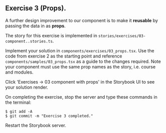 ## Exercise 3 (Props).

A further design improvement to our component is to make it __reusable__ by passing the data in as __props__.

The story for this exercise is implemented in `stories/exercises/03-component..stories.ts`.

Implement your solution in `components/exercises/03_props.tsx`. Use the code from exercise 2 as the starting point and reference `components/samples/03_props.tsx` as a guide to the changes required. Note your component must use the same prop names as the story, i.e. course and modules.

Click 'Exercises -> 03 component with props' in the Storybook UI to see your solution render.

On completing the exercise, stop the server and type these commands in the terminal:
~~~
$ git add -A
$ git commit -m "Exercise 3 completed."
~~~
Restart the Storybook server.

